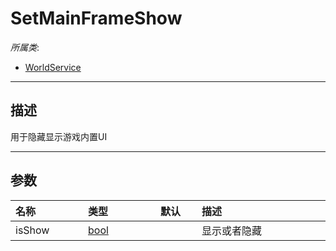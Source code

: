 # SetMainFrameShow

*所属类*:
* [WorldService](/Api/Classes/GamePlay/WorldService.md)
------------------------------------------------------------------------------------------
## 描述

用于隐藏显示游戏内置UI

------------------------------------------------------------------------------------------
## 参数

|<div style="width:100px">名称</div>|<div style="width:100px">类型</div>|<div style="width:50px">默认</div>|<div style="width:350px">描述</div>|
|:---|:---|:---|:---|
|isShow|[bool](/Api/DataType/Bool.md)||显示或者隐藏|
